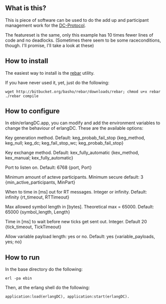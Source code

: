 What is this?
-------------

This is piece of software can be used to do the add up and participant management work for the [DC-Protocol](https://github.com/klobs/dc--).

The featureset is the same, only this example has 10 times fewer lines of code and no deadlocks. (Sometimes there seem to be some raceconditions, though. I'll promise, I'll take a look at these)

How to install
--------------

The easiest way to install is the [rebar](https://bitbucket.org/basho/rebar/wiki/Home) utility.

If you have never used it, yet, just do the following:

	wget http://bitbucket.org/basho/rebar/downloads/rebar; chmod u+x rebar
	./rebar compile

How to configure
----------------

In ebin/erlangDC.app, you can modify and add the environment variables
to change the behaviour of erlangDC. These are the available options:

 Key generation method. Default: keg_probab_fail_stop
 {keg_method,
	keg_null; keg_dc; keg_fail_stop_wc; keg_probab_fail_stop}
	
Key exchange method. Default: kex_fully_automatic
{kex_method,
	kex_manual; kex_fully_automatic}

Port to listen on. Default: 6768
{port, Port}

Minimum amount of acteve participants. Minimum secure default: 3
{min_active_participants, MinPart}

When to time in [ms] out for RT messages. Integer or infinity. Default:
infinity
{rt_timeout, RTTimeout}

Max allowed symbol length in [bytes]. Theoretical max = 65000. Default:
65000
{symbol_length, Length}

Time in [ms] to wait before new ticks get sent out. Integer. Default
20
{tick_timeout, TickTimeout}

Allow variable payload length: yes or no. Default: yes
{variable_payloads, yes; no}

How to run
----------

In the base directory do the following:
	
	erl -pa ebin

Then, at the erlang shell do the following:

	application:load(erlangDC), application:start(erlangDC).

